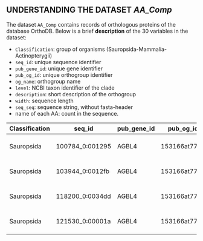 ## UNDERSTANDING THE DATASET ***AA_Comp***
The dataset `AA_Comp` contains records of orthologous proteins of the database OrthoDB. Below is a brief **description** of the 30 variables in the dataset:
- `Classification`: group of organisms (Sauropsida-Mammalia-Actinopterygii)
- `seq_id`: unique sequence identifier
- `pub_gene_id`: unique gene identifier
- `pub_og_id`: unique orthogroup identifier
- `og_name`: orthogroup name
- `level`: NCBI taxon identifier of the clade 
- `description`: short description of the orthogroup
- `width`: sequence length
- `seq_seq`: sequence string, without fasta-header 
- name of each AA: count in the sequence.


|Classification|seq_id          |pub_gene_id           |pub_og_id   |og_name                                              |level|description                                                                         |width|seq_seq                                                                                                                                                                                                                                                                                                                                                                                                                                                                                                                                                                                                                                                                                                                                                                                                                                                                                                                                                                                                                                                                                                                                                                                                                                                                                                                                                                                                                                                            |A  |R  |N  |D  |C  |Q  |E  |G  |H  |I  |L  |K  |M  |F  |P  |S  |T  |W  |Y  |V  |U  |O  |B  |J  |Z  |X  |X. |X..1|X..2|.  |other|
|--------------|----------------|----------------------|------------|-----------------------------------------------------|-----|------------------------------------------------------------------------------------|-----|-------------------------------------------------------------------------------------------------------------------------------------------------------------------------------------------------------------------------------------------------------------------------------------------------------------------------------------------------------------------------------------------------------------------------------------------------------------------------------------------------------------------------------------------------------------------------------------------------------------------------------------------------------------------------------------------------------------------------------------------------------------------------------------------------------------------------------------------------------------------------------------------------------------------------------------------------------------------------------------------------------------------------------------------------------------------------------------------------------------------------------------------------------------------------------------------------------------------------------------------------------------------------------------------------------------------------------------------------------------------------------------------------------------------------------------------------------------------|---|---|---|---|---|---|---|---|---|---|---|---|---|---|---|---|---|---|---|---|---|---|---|---|---|---|---|----|----|---|-----|
|Sauropsida    |100784_0:001295 |AGBL4                 |153166at7742|cytosolic carboxypeptidase 6                         |7742 |cytosolic carboxypeptidase 6                                                        |369  |MNGLPCVAKYLLIPSVRVAQHLYPSDNRCTLRYKHSLEKLSNSKLNAGQTQLRLSTWELRLLLRGKEERLNIGNFYLSITTELLNTNLRPGAEQKVVFITARVHPGETPSSFVCQGIIDFLVSQHPIAKVLRDHLVFKIAPMLNPDGVYLGNYRCSLMGFDLNRHWANPSPWAHPTLHGVKQLIIEMYNNPKINLEFYIDIHAHSTMMNGFMYGNIFEDEERFQRQAVFPKLLCQNAEDFSYSSTSFNRDAVKAGTGRRFLGGLLNDTSYCYTLEVSFYSYILGGPTSAVPYTEEAYMKLGRNVARTFLDYYRLNSLVERPLAPTPKTRKEKLPLFKCTTQRGQGNSHAGGKPEKRSQAHLKDQSLSTR                                                                                                                                                                                                                                                                                                                                                                                                                                                                                                                                                                                                                                                                                                                                                                                                                                                                                                                                                                                                                                                                                  |20 |25 |23 |12 |7  |14 |19 |24 |12 |15 |45 |20 |8  |17 |21 |26 |22 |3  |18 |18 |0  |0  |0  |0  |0  |0  |0  |0   |0   |0  |0    |
|Sauropsida    |103944_0:0012fb |AGBL4                 |153166at7742|cytosolic carboxypeptidase 6                         |7742 |cytosolic carboxypeptidase 6                                                        |402  |MSEQRLEFVEEGLENVKGDVLVAQFRDMEYAIRIRGLAEDPKENLRELISGALADVLARGQELIYDEIERVFRLTANLRPGAEQKVVFITGRVHPGETPSSLVCQGIIDFLVSPHPIAKVLRDHLVFKIAPMLNPDGVYLGNYRCSLMGFDLNRHWVDPSPWAHPTLYGIKQLIIQMHSNPKVTLEFYIDIHAHSTMTNGFMYGNVFEDEERFHRQIIFPKLLCQNAEDFSFSSTSFNRDAVKAGTGRRFLGGLLDDTSYCYTLEVSFYSYIVGGTSSTVPYSEETYMKLGRNVARTFLDYYRLNAITERPLVPVSSTWWSKKSSMKDVVALQYLAGFQPFVIYAGTEFEKKAGSSLVSAGNFMTLNFPQSNGKQESLAVLDIEIYQKKLAIMHMYINTFCS                                                                                                                                                                                                                                                                                                                                                                                                                                                                                                                                                                                                                                                                                                                                                                                                                                                                                                                                                                                                                                                 |24 |22 |17 |19 |5  |14 |27 |27 |10 |24 |39 |18 |12 |24 |18 |30 |20 |4  |19 |29 |0  |0  |0  |0  |0  |0  |0  |0   |0   |0  |0    |
|Sauropsida    |118200_0:0034dd |AGBL4                 |153166at7742|cytosolic carboxypeptidase 6                         |7742 |cytosolic carboxypeptidase 6                                                        |484  |MYKKPDCTAIGSDEIIAGNVSKYTVLPPGYCGQPKKGHLIFDACFESGNLGRVDHITEFEYDLFIRPDTCNPRFRVWFNFAVENVKESQRVIFNVVNFSKTKSLYRDGMAPMVKSTSRPKWQRIPSKNVYYYRCPDHKKNYVMSFAFCFDREDDTYQFAYCYPYTYTRLQHYLDNLQRRNMDYFCRELLGLSVQKRRLDLLTITSPENLRPGAEQKVVFITARVHPGETPSSFVCQGIIDFLVSQHPIAKVLRDHLVFKIAPMLNPDGVYLGNYRCSLMGFDLNRHWANPSPWAHPTLHGVKQLIIEMYNNPKINLEFYIDIHAHSTMMNGFMYGNIFEDEERFQRQAVFPKLLCQNAEDFSYSSTSFNRDAVKAGTGRRFLGGLLNDTSYCYTLEVSFYSYILGGLTSAVPYTEEAYMKLGRNVARTFLDYYRLNSLVDRPLAPTPKPRKEKLPVFKGTTQRGEGNSHAGGKPEKRSQVHLKE                                                                                                                                                                                                                                                                                                                                                                                                                                                                                                                                                                                                                                                                                                                                                                                                                                                                                                                                                               |23 |33 |27 |25 |12 |16 |24 |30 |14 |21 |40 |29 |12 |30 |30 |29 |25 |4  |30 |30 |0  |0  |0  |0  |0  |0  |0  |0   |0   |0  |0    |
|Sauropsida    |121530_0:00001a |AGBL4                 |153166at7742|cytosolic carboxypeptidase 6                         |7742 |cytosolic carboxypeptidase 6                                                        |294  |MEGSVHCGLETNLRPGAEQKVVFITARVHPGETPSSFVCQGIIDFLVSQHPVAKVLRDHLVFKIAPMLNPDGVYLGNYRCSLLGFDLNRHWANPSPWAHPTLHGVKQLIIEMYNNPKINLEFYIDIHAHSTMMNGFMYGNIFEDEERFQRQAVFPKLLCQNAEDFSYSSTSFNRDAVKAGTGRRFLGGLLNDTSYCYTLEVSFYSYILGGPNSAVPYTEEAYMKLGRNVARTFLDYYRLNSLVERPLAPTPKTRKEKLPVFKCTTQRGQGNSHAGGKPEKRSQVHLKDQSRSTR                                                                                                                                                                                                                                                                                                                                                                                                                                                                                                                                

